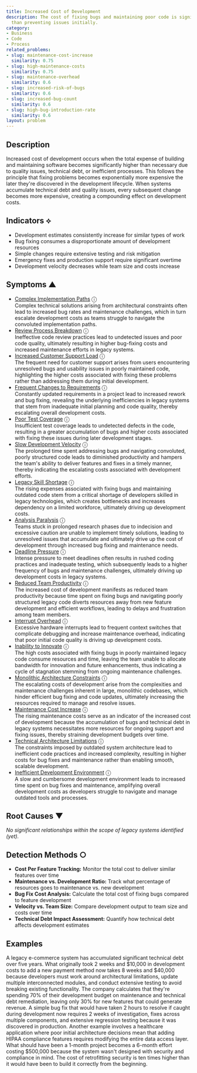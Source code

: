 ```yaml
---
title: Increased Cost of Development
description: The cost of fixing bugs and maintaining poor code is significantly higher
  than preventing issues initially.
category:
- Business
- Code
- Process
related_problems:
- slug: maintenance-cost-increase
  similarity: 0.75
- slug: high-maintenance-costs
  similarity: 0.75
- slug: maintenance-overhead
  similarity: 0.6
- slug: increased-risk-of-bugs
  similarity: 0.6
- slug: increased-bug-count
  similarity: 0.6
- slug: high-bug-introduction-rate
  similarity: 0.6
layout: problem
---
```


## Description

Increased cost of development occurs when the total expense of building and maintaining software becomes significantly higher than necessary due to quality issues, technical debt, or inefficient processes. This follows the principle that fixing problems becomes exponentially more expensive the later they're discovered in the development lifecycle. When systems accumulate technical debt and quality issues, every subsequent change becomes more expensive, creating a compounding effect on development costs.


## Indicators ⟡
- Development estimates consistently increase for similar types of work
- Bug fixing consumes a disproportionate amount of development resources
- Simple changes require extensive testing and risk mitigation
- Emergency fixes and production support require significant overtime
- Development velocity decreases while team size and costs increase


## Symptoms ▲

- [Complex Implementation Paths](complex-implementation-paths.md) <span class="info-tooltip" title="Confidence: 0.540, Strength: 0.870">ⓘ</span>
<br/>  Complex technical solutions arising from architectural constraints often lead to increased bug rates and maintenance challenges, which in turn escalate development costs as teams struggle to navigate the convoluted implementation paths.
- [Review Process Breakdown](review-process-breakdown.md) <span class="info-tooltip" title="Confidence: 0.529, Strength: 0.764">ⓘ</span>
<br/>  Ineffective code review practices lead to undetected issues and poor code quality, ultimately resulting in higher bug-fixing costs and increased maintenance efforts in legacy systems.
- [Increased Customer Support Load](increased-customer-support-load.md) <span class="info-tooltip" title="Confidence: 0.498, Strength: 0.732">ⓘ</span>
<br/>  The frequent need for customer support arises from users encountering unresolved bugs and usability issues in poorly maintained code, highlighting the higher costs associated with fixing these problems rather than addressing them during initial development.
- [Frequent Changes to Requirements](frequent-changes-to-requirements.md) <span class="info-tooltip" title="Confidence: 0.467, Strength: 0.677">ⓘ</span>
<br/>  Constantly updated requirements in a project lead to increased rework and bug fixing, revealing the underlying inefficiencies in legacy systems that stem from inadequate initial planning and code quality, thereby escalating overall development costs.
- [Poor Test Coverage](poor-test-coverage.md) <span class="info-tooltip" title="Confidence: 0.454, Strength: 0.660">ⓘ</span>
<br/>  Insufficient test coverage leads to undetected defects in the code, resulting in a greater accumulation of bugs and higher costs associated with fixing these issues during later development stages.
- [Slow Development Velocity](slow-development-velocity.md) <span class="info-tooltip" title="Confidence: 0.426, Strength: 0.853">ⓘ</span>
<br/>  The prolonged time spent addressing bugs and navigating convoluted, poorly structured code leads to diminished productivity and hampers the team's ability to deliver features and fixes in a timely manner, thereby indicating the escalating costs associated with development efforts.
- [Legacy Skill Shortage](legacy-skill-shortage.md) <span class="info-tooltip" title="Confidence: 0.396, Strength: 0.617">ⓘ</span>
<br/>  The rising expenses associated with fixing bugs and maintaining outdated code stem from a critical shortage of developers skilled in legacy technologies, which creates bottlenecks and increases dependency on a limited workforce, ultimately driving up development costs.
- [Analysis Paralysis](analysis-paralysis.md) <span class="info-tooltip" title="Confidence: 0.379, Strength: 0.698">ⓘ</span>
<br/>  Teams stuck in prolonged research phases due to indecision and excessive caution are unable to implement timely solutions, leading to unresolved issues that accumulate and ultimately drive up the cost of development through increased bug fixing and maintenance needs.
- [Deadline Pressure](deadline-pressure.md) <span class="info-tooltip" title="Confidence: 0.366, Strength: 0.875">ⓘ</span>
<br/>  Intense pressure to meet deadlines often results in rushed coding practices and inadequate testing, which subsequently leads to a higher frequency of bugs and maintenance challenges, ultimately driving up development costs in legacy systems.
- [Reduced Team Productivity](reduced-team-productivity.md) <span class="info-tooltip" title="Confidence: 0.353, Strength: 0.631">ⓘ</span>
<br/>  The increased cost of development manifests as reduced team productivity because time spent on fixing bugs and navigating poorly structured legacy code diverts resources away from new feature development and efficient workflows, leading to delays and frustration among team members.
- [Interrupt Overhead](interrupt-overhead.md) <span class="info-tooltip" title="Confidence: 0.352, Strength: 0.745">ⓘ</span>
<br/>  Excessive hardware interrupts lead to frequent context switches that complicate debugging and increase maintenance overhead, indicating that poor initial code quality is driving up development costs.
- [Inability to Innovate](inability-to-innovate.md) <span class="info-tooltip" title="Confidence: 0.343, Strength: 0.736">ⓘ</span>
<br/>  The high costs associated with fixing bugs in poorly maintained legacy code consume resources and time, leaving the team unable to allocate bandwidth for innovation and future enhancements, thus indicating a cycle of stagnation stemming from ongoing maintenance challenges.
- [Monolithic Architecture Constraints](monolithic-architecture-constraints.md) <span class="info-tooltip" title="Confidence: 0.328, Strength: 0.754">ⓘ</span>
<br/>  The escalating costs of development arise from the complexities and maintenance challenges inherent in large, monolithic codebases, which hinder efficient bug fixing and code updates, ultimately increasing the resources required to manage and resolve issues.
- [Maintenance Cost Increase](maintenance-cost-increase.md) <span class="info-tooltip" title="Confidence: 0.319, Strength: 0.782">ⓘ</span>
<br/>  The rising maintenance costs serve as an indicator of the increased cost of development because the accumulation of bugs and technical debt in legacy systems necessitates more resources for ongoing support and fixing issues, thereby straining development budgets over time.
- [Technical Architecture Limitations](technical-architecture-limitations.md) <span class="info-tooltip" title="Confidence: 0.315, Strength: 0.695">ⓘ</span>
<br/>  The constraints imposed by outdated system architecture lead to inefficient code practices and increased complexity, resulting in higher costs for bug fixes and maintenance rather than enabling smooth, scalable development.
- [Inefficient Development Environment](inefficient-development-environment.md) <span class="info-tooltip" title="Confidence: 0.314, Strength: 0.712">ⓘ</span>
<br/>  A slow and cumbersome development environment leads to increased time spent on bug fixes and maintenance, amplifying overall development costs as developers struggle to navigate and manage outdated tools and processes.

## Root Causes ▼

*No significant relationships within the scope of legacy systems identified (yet).*

## Detection Methods ○
- **Cost Per Feature Tracking:** Monitor the total cost to deliver similar features over time
- **Maintenance vs. Development Ratio:** Track what percentage of resources goes to maintenance vs. new development
- **Bug Fix Cost Analysis:** Calculate the total cost of fixing bugs compared to feature development
- **Velocity vs. Team Size:** Compare development output to team size and costs over time
- **Technical Debt Impact Assessment:** Quantify how technical debt affects development estimates


## Examples

A legacy e-commerce system has accumulated significant technical debt over five years. What originally took 2 weeks and $10,000 in development costs to add a new payment method now takes 8 weeks and $40,000 because developers must work around architectural limitations, update multiple interconnected modules, and conduct extensive testing to avoid breaking existing functionality. The company calculates that they're spending 70% of their development budget on maintenance and technical debt remediation, leaving only 30% for new features that could generate revenue. A simple bug fix that would have taken 2 hours to resolve if caught during development now requires 2 weeks of investigation, fixes across multiple components, and extensive regression testing because it was discovered in production. Another example involves a healthcare application where poor initial architecture decisions mean that adding HIPAA compliance features requires modifying the entire data access layer. What should have been a 1-month project becomes a 6-month effort costing $500,000 because the system wasn't designed with security and compliance in mind. The cost of retrofitting security is ten times higher than it would have been to build it correctly from the beginning.
